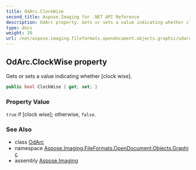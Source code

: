 ```yaml
---
title: OdArc.ClockWise
second_title: Aspose.Imaging for .NET API Reference
description: OdArc property. Gets or sets a value indicating whether clock wise
type: docs
weight: 20
url: /net/aspose.imaging.fileformats.opendocument.objects.graphic/odarc/clockwise/
---
```

## OdArc.ClockWise property

Gets or sets a value indicating whether [clock wise].

```csharp
public bool ClockWise { get; set; }
```

### Property Value

`true` if [clock wise]; otherwise, `false`.

### See Also

* class [OdArc](../)
* namespace [Aspose.Imaging.FileFormats.OpenDocument.Objects.Graphic](../../odarc/)
* assembly [Aspose.Imaging](../../../)


